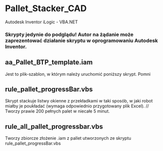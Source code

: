 # Pallet_Stacker_CAD
Autodesk Inventor iLogic - VBA.NET

### Skrypty jedynie do podglądu! Autor na żądanie może zaprezentować działanie skryptu w oprogramowaniu Autodesk Inventor.

## aa_Pallet_BTP_template.iam
Jest to plik-szablon, w którym należy uruchomić poniższy skrypt. Pomni

## rule_pallet_progressBar.vbs
Skrypt stackuje listwy okienne z przekładkami w taki sposób, w jaki robot miałby je poukładać (wymaga odpowiednio przygotowany plik Excel).
// Tworzy prawie 200 pełnych palet w niecałe 5 minut.

## rule_all_pallet_progressbar.vbs
Tworzy zbiorcze złożenie .iam z pallet utworzonych ze skryptu rule_pallet_progressBar.vbs
